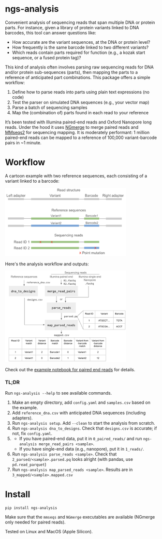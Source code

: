 # ngs-analysis

Convenient analysis of sequencing reads that span multiple DNA or protein parts. For instance, given a library of protein variants linked to DNA barcodes, this tool can answer questions like:

- How accurate are the variant sequences, at the DNA or protein level?
- How frequently is the same barcode linked to two different variants?
- Which reads contain parts required for function (e.g., a kozak start sequence, or a fused protein tag)?

This kind of analysis often involves parsing raw sequencing reads for DNA and/or protein sub-sequences (parts), then mapping the parts to a reference of anticipated part combinations. This package offers a simple workflow: 

1. Define how to parse reads into parts using plain text expressions (no code)
2. Test the parser on simulated DNA sequences (e.g., your vector map)
3. Parse a batch of sequencing samples
4. Map the (combination of) parts found in each read to your reference

It’s been tested with Illumina paired-end reads and Oxford Nanopore long reads. Under the hood it uses [NGmerge](https://github.com/jsh58/NGmerge) to merge paired reads and [MMseqs2](https://github.com/soedinglab/MMseqs2) for sequencing mapping. It is moderately performant: 1 million paired-end reads can be mapped to a reference of 100,000 variant-barcode pairs in ~1 minute.

# Workflow

A cartoon example with two reference sequences, each consisting of a variant linked to a barcode:

<img src="examples/sequences.png" alt="sequences" width="400"/>

Here's the analysis workflow and outputs:

<img src="examples/workflow.png" alt="analysis workflow" width="400"/>

Check out the [example notebook for paired end reads](examples/paired_reads/paired_read_example.ipynb) for details.

### **TL;DR**

Run `ngs-analysis --help` to see available commands.

1. Make an empty directory, add `config.yaml` and `samples.csv` based on the example.
2. Add `reference_dna.csv` with anticipated DNA sequences (including adapters).
3. Run `ngs-analysis setup`. Add `--clean` to start the analysis from scratch.
4. Run `ngs-analysis dna_to_designs`. Check that `designs.csv` is accurate; if not, fix `config.yaml`.
5. 
    - If you have paired-end data, put it in `0_paired_reads/` and run `ngs-analysis merge_read_pairs <sample>`.
    - If you have single-end data (e.g., nanopore), put it in `1_reads/`.
6. Run `ngs-analysis parse_reads <sample>`. Check that `2_parsed/<sample>.parsed.pq` looks alright (with pandas, use `pd.read_parquet`)
7. Run `ngs-analysis map_parsed_reads <sample>`. Results are in `3_mapped/<sample>.mapped.csv`


# Install

```bash
pip install ngs-analysis
```

Make sure that the `mmseqs` and `NGmerge` executables are available (NGmerge only needed for paired reads).

Tested on Linux and MacOS (Apple Silicon).

